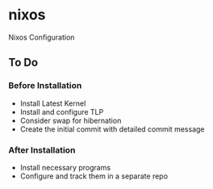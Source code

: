 # nixos
Nixos Configuration

## To Do

### Before Installation
- Install Latest Kernel
- Install and configure TLP
- Consider swap for hibernation
- Create the initial commit with detailed commit message

### After Installation
- Install necessary programs
- Configure and track them in a separate repo


